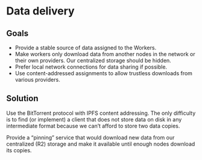 # Data delivery

## Goals

* Provide a stable source of data assigned to the Workers.
* Make workers only download data from another nodes in the network or their own providers. Our centralized storage should be hidden.
* Prefer local network connections for data sharing if possible.
* Use content-addressed assignments to allow trustless downloads from various providers.

## Solution

Use the BitTorrent protocol with IPFS content addressing. The only difficulty is to find (or implement) a client that does not store data on disk in any intermediate format because we can’t afford to store two data copies.

Provide a “pinning” service that would download new data from our centralized (R2) storage and make it available until enough nodes download its copies.


